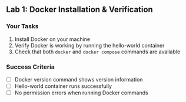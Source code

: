 ## Lab 1: Docker Installation & Verification

### Your Tasks

1. Install Docker on your machine
2. Verify Docker is working by running the hello-world container
3. Check that both `docker` and `docker compose` commands are available

### Success Criteria

- [ ] Docker version command shows version information
- [ ] Hello-world container runs successfully
- [ ] No permission errors when running Docker commands
